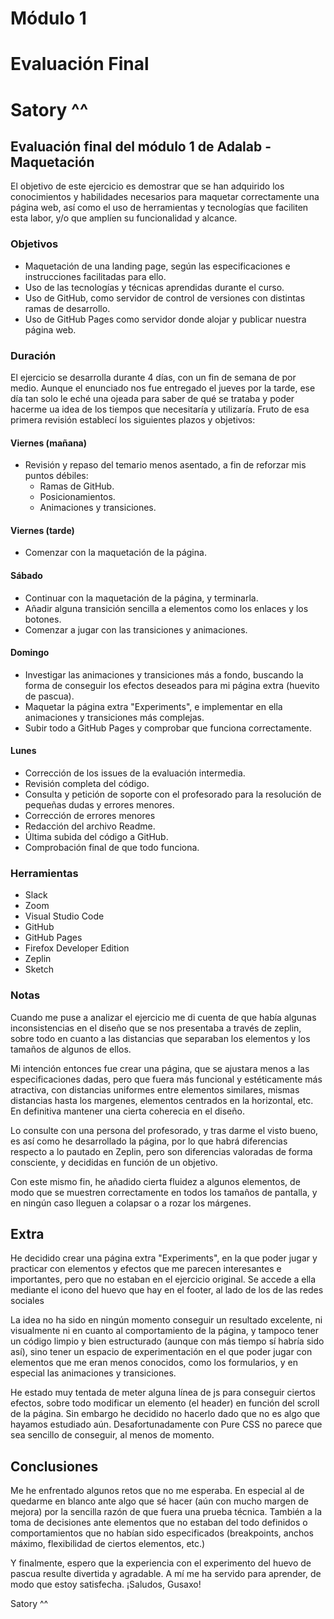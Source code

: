 # Módulo 1

# Evaluación Final

# Satory ^^

## Evaluación final del módulo 1 de Adalab - Maquetación

El objetivo de este ejercicio es demostrar que se han adquirido los conocimientos y habilidades necesarios para maquetar correctamente una página web, así como el uso de herramientas y tecnologías que faciliten esta labor, y/o que amplíen su funcionalidad y alcance.

### Objetivos

- Maquetación de una landing page, según las especificaciones e instrucciones facilitadas para ello.
- Uso de las tecnologías y técnicas aprendidas durante el curso.
- Uso de GitHub, como servidor de control de versiones con distintas ramas de desarrollo.
- Uso de GitHub Pages como servidor donde alojar y publicar nuestra página web.

### Duración

El ejercicio se desarrolla durante 4 días, con un fin de semana de por medio.
Aunque el enunciado nos fue entregado el jueves por la tarde, ese día tan solo le eché una ojeada para saber de qué se trataba y poder hacerme ua idea de los tiempos que necesitaría y utilizaría. Fruto de esa primera revisión establecí los siguientes plazos y objetivos:

#### Viernes (mañana)

- Revisión y repaso del temario menos asentado, a fin de reforzar mis puntos débiles:
  - Ramas de GitHub.
  - Posicionamientos.
  - Animaciones y transiciones.

#### Viernes (tarde)

- Comenzar con la maquetación de la página.

#### Sábado

- Continuar con la maquetación de la página, y terminarla.
- Añadir alguna transición sencilla a elementos como los enlaces y los botones.
- Comenzar a jugar con las transiciones y animaciones.

#### Domingo

- Investigar las animaciones y transiciones más a fondo, buscando la forma de conseguir los efectos deseados para mi página extra (huevito de pascua).
- Maquetar la página extra "Experiments", e implementar en ella animaciones y transiciones más complejas.
- Subir todo a GitHub Pages y comprobar que funciona correctamente.

#### Lunes

- Corrección de los issues de la evaluación intermedia.
- Revisión completa del código.
- Consulta y petición de soporte con el profesorado para la resolución de pequeñas dudas y errores menores.
- Corrección de errores menores
- Redacción del archivo Readme.
- Última subida del código a GitHub.
- Comprobación final de que todo funciona.

### Herramientas

- Slack
- Zoom
- Visual Studio Code
- GitHub
- GitHub Pages
- Firefox Developer Edition
- Zeplin
- Sketch

### Notas

Cuando me puse a analizar el ejercicio me di cuenta de que había algunas inconsistencias en el diseño que se nos presentaba a través de zeplin, sobre todo en cuanto a las distancias que separaban los elementos y los tamaños de algunos de ellos.

Mi intención entonces fue crear una página, que se ajustara menos a las especificaciones dadas, pero que fuera más funcional y estéticamente más atractiva, con distancias uniformes entre elementos similares, mismas distancias hasta los margenes, elementos centrados en la horizontal, etc. En definitiva mantener una cierta coherecia en el diseño.

Lo consulte con una persona del profesorado, y tras darme el visto bueno, es así como he desarrollado la página, por lo que habrá diferencias respecto a lo pautado en Zeplin, pero son diferencias valoradas de forma consciente, y decididas en función de un objetivo.

Con este mismo fin, he añadido cierta fluidez a algunos elementos, de modo que se muestren correctamente en todos los tamaños de pantalla, y en ningún caso lleguen a colapsar o a rozar los márgenes.

## Extra

He decidido crear una página extra "Experiments", en la que poder jugar y practicar con elementos y efectos que me parecen interesantes e importantes, pero que no estaban en el ejercicio original.
Se accede a ella mediante el icono del huevo que hay en el footer, al lado de los de las redes sociales

La idea no ha sido en ningún momento conseguir un resultado excelente, ni visualmente ni en cuanto al comportamiento de la página, y tampoco tener un código limpio y bien estructurado (aunque con más tiempo sí habría sido así), sino tener un espacio de experimentación en el que poder jugar con elementos que me eran menos conocidos, como los formularios, y en especial las animaciones y transiciones.

He estado muy tentada de meter alguna línea de js para conseguir ciertos efectos, sobre todo modificar un elemento (el header) en función del scroll de la página. Sin embargo he decidido no hacerlo dado que no es algo que hayamos estudiado aún. Desafortunadamente con Pure CSS no parece que sea sencillo de conseguir, al menos de momento.

## Conclusiones

Me he enfrentado algunos retos que no me esperaba. En especial al de quedarme en blanco ante algo que sé hacer (aún con mucho margen de mejora) por la sencilla razón de que fuera una prueba técnica. También a la toma de decisiones ante elementos que no estaban del todo definidos o comportamientos que no habían sido especificados (breakpoints, anchos máximo, flexibilidad de ciertos elementos, etc.)

Y finalmente, espero que la experiencia con el experimento del huevo de pascua resulte divertida y agradable. A mí me ha servido para aprender, de modo que estoy satisfecha.
¡Saludos, Gusaxo!

Satory ^^
